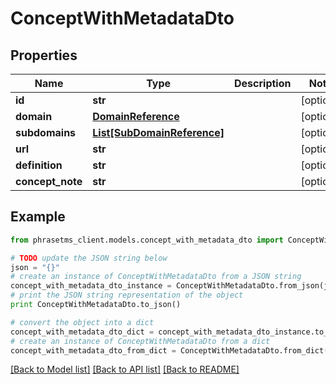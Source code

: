 # ConceptWithMetadataDto

## Properties

| Name             | Type                                                  | Description | Notes      |
| ---------------- | ----------------------------------------------------- | ----------- | ---------- |
| **id**           | **str**                                               |             | [optional] |
| **domain**       | [**DomainReference**](DomainReference.md)             |             | [optional] |
| **subdomains**   | [**List[SubDomainReference]**](SubDomainReference.md) |             | [optional] |
| **url**          | **str**                                               |             | [optional] |
| **definition**   | **str**                                               |             | [optional] |
| **concept_note** | **str**                                               |             | [optional] |

## Example

```python
from phrasetms_client.models.concept_with_metadata_dto import ConceptWithMetadataDto

# TODO update the JSON string below
json = "{}"
# create an instance of ConceptWithMetadataDto from a JSON string
concept_with_metadata_dto_instance = ConceptWithMetadataDto.from_json(json)
# print the JSON string representation of the object
print ConceptWithMetadataDto.to_json()

# convert the object into a dict
concept_with_metadata_dto_dict = concept_with_metadata_dto_instance.to_dict()
# create an instance of ConceptWithMetadataDto from a dict
concept_with_metadata_dto_from_dict = ConceptWithMetadataDto.from_dict(concept_with_metadata_dto_dict)
```

[[Back to Model list]](../README.md#documentation-for-models) [[Back to API list]](../README.md#documentation-for-api-endpoints) [[Back to README]](../README.md)
